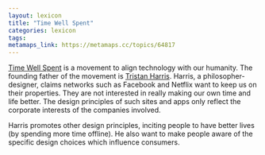 ```yaml
---
layout: lexicon
title: "Time Well Spent"
categories: lexicon
tags:
metamaps_link: https://metamaps.cc/topics/64817
---
```


[Time Well Spent](http://www.timewellspent.io) is a movement to align technology with our humanity. 
The founding father of the movement is [Tristan Harris](http://www.tristanharris.com/). Harris, a 
philosopher-designer, claims networks such as Facebook and Netflix want to keep us on their properties.
They are not interested in really making our own time and life better.
The design principles of such sites and apps only reflect the corporate interests of the companies involved.

Harris promotes other design principles, inciting people to have better lives (by spending more time offline). He also 
want to make people aware of the specific design choices which influence consumers. 

